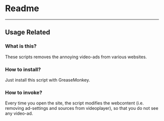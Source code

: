 # Readme

-----------------------------------------------------

## Usage Related

###  What is this?

These scripts removes the annoying video-ads from various websites.

###  How to install?

Just install this script with GreaseMonkey.

###  How to invoke?

Every time you open the site, the script modifies the webcontent (i.e. removing ad-settings and sources from videoplayer), 
so that you do not see any video-ad.
